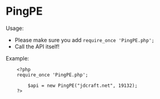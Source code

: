 # PingPE

Usage:

- Please make sure you add ```require_once 'PingPE.php';```
- Call the API itself!

Example:
```
	<?php
	require_once 'PingPE.php';

		$api = new PingPE("jdcraft.net", 19132);
	?>
```